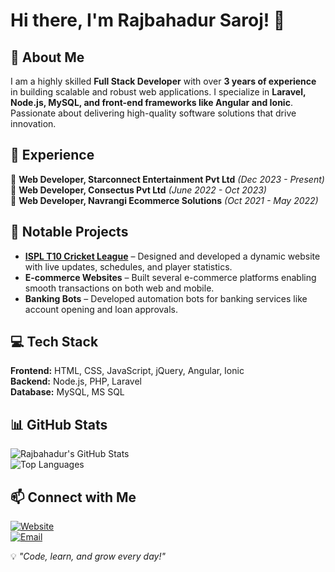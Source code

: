 # Hi there, I'm Rajbahadur Saroj! 👋  

## 🚀 About Me  
I am a highly skilled **Full Stack Developer** with over **3 years of experience** in building scalable and robust web applications. I specialize in **Laravel, Node.js, MySQL, and front-end frameworks like Angular and Ionic**. Passionate about delivering high-quality software solutions that drive innovation.

## 🌟 Experience  
🔹 **Web Developer, Starconnect Entertainment Pvt Ltd** *(Dec 2023 - Present)*  
🔹 **Web Developer, Consectus Pvt Ltd** *(June 2022 - Oct 2023)*  
🔹 **Web Developer, Navrangi Ecommerce Solutions** *(Oct 2021 - May 2022)*  

## 📌 Notable Projects  
- **[ISPL T10 Cricket League](https://ispl-t10.com/)** – Designed and developed a dynamic website with live updates, schedules, and player statistics.
- **E-commerce Websites** – Built several e-commerce platforms enabling smooth transactions on both web and mobile.
- **Banking Bots** – Developed automation bots for banking services like account opening and loan approvals.

## 💻 Tech Stack  
**Frontend:** HTML, CSS, JavaScript, jQuery, Angular, Ionic  
**Backend:** Node.js, PHP, Laravel  
**Database:** MySQL, MS SQL  

## 📊 GitHub Stats  
![Rajbahadur's GitHub Stats](https://github-readme-stats.vercel.app/api?username=yourusername&show_icons=true&theme=dark)  
![Top Languages](https://github-readme-stats.vercel.app/api/top-langs/?username=yourusername&layout=compact&theme=dark)  

## 📫 Connect with Me  
[![Website](https://img.shields.io/badge/Website-green?style=flat&logo=google-chrome&logoColor=white)](https://www.mrsaroj.com)  
[![Email](https://img.shields.io/badge/Email-red?style=flat&logo=gmail&logoColor=white)](mailto:techrajsaroj@gmail.com)  

💡 *"Code, learn, and grow every day!"*
